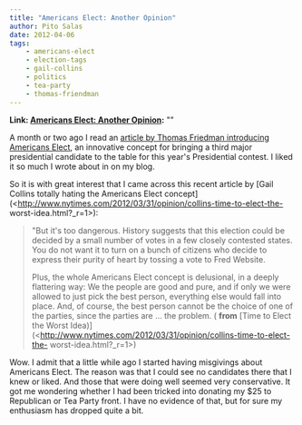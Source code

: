```yaml
---
title: "Americans Elect: Another Opinion"
author: Pito Salas
date: 2012-04-06
tags:
    - americans-elect
    - election-tags
    - gail-collins
    - politics
    - tea-party
    - thomas-friendman
---
```


**Link: [Americans Elect: Another Opinion](None):** ""



A month or two ago I read an [article by Thomas Friedman introducing Americans
Elect,](<http://www.nytimes.com/2011/07/24/opinion/sunday/24friedman.html?_r=1>)
an innovative concept for bringing a third major presidential candidate to the
table for this year's Presidential contest. I liked it so much I wrote about
in on my blog.

So it is with great interest that I came across this recent article by [Gail
Collins totally hating the Americans Elect
concept](<http://www.nytimes.com/2012/03/31/opinion/collins-time-to-elect-the-
worst-idea.html?_r=1>):

> "But it's too dangerous. History suggests that this election could be
> decided by a small number of votes in a few closely contested states. You do
> not want it to turn on a bunch of citizens who decide to express their
> purity of heart by tossing a vote to Fred Website.
>
> Plus, the whole Americans Elect concept is delusional, in a deeply
> flattering way: We the people are good and pure, and if only we were allowed
> to just pick the best person, everything else would fall into place. And, of
> course, the best person cannot be the choice of one of the parties, since
> the parties are … the problem. ( **from** [Time to Elect the Worst
> Idea)](<http://www.nytimes.com/2012/03/31/opinion/collins-time-to-elect-the-
> worst-idea.html?_r=1>)

Wow. I admit that a little while ago I started having misgivings about
Americans Elect. The reason was that I could see no candidates there that I
knew or liked. And those that were doing well seemed very conservative. It got
me wondering whether I had been tricked into donating my $25 to Republican or
Tea Party front. I have no evidence of that, but for sure my enthusiasm has
dropped quite a bit.


